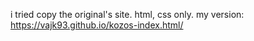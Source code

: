 i tried copy the original's site. html, css only. 
my version: https://vajk93.github.io/kozos-index.html/ 
